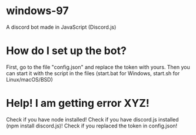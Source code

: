 # windows-97
A discord bot made in JavaScript (Discord.js)

# How do I set up the bot?
First, go to the file "config.json" and replace the token with yours. Then you can start it with the script in the files (start.bat for Windows, start.sh for Linux/macOS/BSD)

# Help! I am getting error XYZ!
Check if you have node installed!
Check if you have discord.js installed (npm install discord.js)!
Check if you replaced the token in config.json!